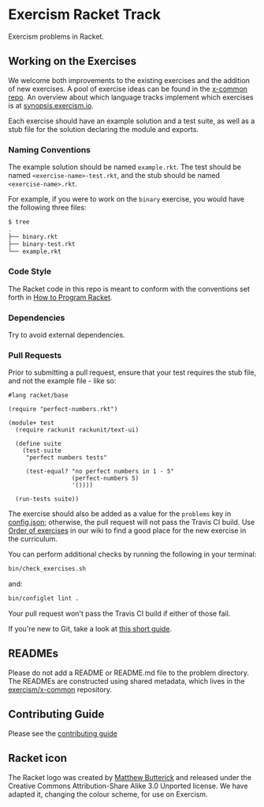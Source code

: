 # Exercism Racket Track

Exercism problems in Racket.

## Working on the Exercises

We welcome both improvements to the existing exercises and the addition of new exercises. A pool of exercise ideas can be found in the [x-common repo](https://github.com/exercism/x-common). An overview about which language tracks implement which exercises is at [synopsis.exercism.io](http://synopsis.exercism.io/).

Each exercise should have an example solution and a test suite, as well as a stub file for the solution declaring the module and exports.

### Naming Conventions

The example solution should be named `example.rkt`. The test should be named `<exercise-name>-test.rkt`, and the stub should be named `<exercise-name>.rkt`.

For example, if you were to work on the `binary` exercise, you would have the following three files:

```bash
$ tree
.
├── binary.rkt
├── binary-test.rkt
└── example.rkt
```

### Code Style
The Racket code in this repo is meant to conform with the conventions set forth in [How to Program Racket](http://docs.racket-lang.org/style/index.html).

### Dependencies
Try to avoid external dependencies.

### Pull Requests
Prior to submitting a pull request, ensure that your test requires the stub file, and not the example file - like so:

```Racket
#lang racket/base

(require "perfect-numbers.rkt")

(module+ test
  (require rackunit rackunit/text-ui)

  (define suite
    (test-suite
     "perfect numbers tests"

     (test-equal? "no perfect numbers in 1 - 5"
                  (perfect-numbers 5)
                  '())))

  (run-tests suite))
```
The exercise should also be added as a value for the `problems` key in [config.json](https://github.com/exercism/racket/blob/master/config.json); otherwise, the pull request will not pass the Travis CI build. Use [Order of exercises](https://github.com/exercism/racket/wiki/Order-of-exercises) in our wiki to find a good place for the new exercise in the curriculum.

You can perform additional checks by running the following in your terminal:

```bash
bin/check_exercises.sh
```

and:

```bash
bin/configlet lint .
```
Your pull request won't pass the Travis CI build if either of those fail.

If you're new to Git, take a look at [this short guide](https://github.com/exercism/docs/blob/master/contributing-to-language-tracks/README.md#git-basics).

## READMEs
Please do not add a README or README.md file to the problem directory. The READMEs are constructed using shared metadata, which lives in the [exercism/x-common](https://github.com/exercism/x-common) repository.

## Contributing Guide

Please see the [contributing guide](https://github.com/exercism/x-api/blob/master/CONTRIBUTING.md#the-exercise-data)


## Racket icon
The Racket logo was created by [Matthew Butterick](https://en.wikipedia.org/wiki/Matthew_Butterick) and released under the Creative Commons Attribution-Share Alike 3.0 Unported license.
We have adapted it, changing the colour scheme, for use on Exercism.
